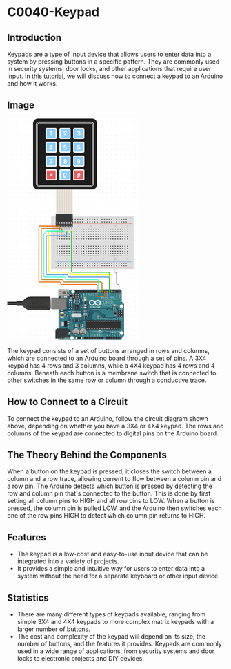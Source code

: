 # C0040-Keypad

## Introduction

Keypads are a type of input device that allows users to enter data into a system by pressing buttons in a specific pattern. They are commonly used in security systems, door locks, and other applications that require user input. In this tutorial, we will discuss how to connect a keypad to an Arduino and how it works.

## Image

![IMG](IMG/IMG.png)

The keypad consists of a set of buttons arranged in rows and columns, which are connected to an Arduino board through a set of pins. A 3X4 keypad has 4 rows and 3 columns, while a 4X4 keypad has 4 rows and 4 columns. Beneath each button is a membrane switch that is connected to other switches in the same row or column through a conductive trace.

## How to Connect to a Circuit

To connect the keypad to an Arduino, follow the circuit diagram shown above, depending on whether you have a 3X4 or 4X4 keypad. The rows and columns of the keypad are connected to digital pins on the Arduino board.

## The Theory Behind the Components

When a button on the keypad is pressed, it closes the switch between a column and a row trace, allowing current to flow between a column pin and a row pin. The Arduino detects which button is pressed by detecting the row and column pin that's connected to the button. This is done by first setting all column pins to HIGH and all row pins to LOW. When a button is pressed, the column pin is pulled LOW, and the Arduino then switches each one of the row pins HIGH to detect which column pin returns to HIGH.

## Features

- The keypad is a low-cost and easy-to-use input device that can be integrated into a variety of projects. 
- It provides a simple and intuitive way for users to enter data into a system without the need for a separate keyboard or other input device.

## Statistics

- There are many different types of keypads available, ranging from simple 3X4 and 4X4 keypads to more complex matrix keypads with a larger number of buttons. 
- The cost and complexity of the keypad will depend on its size, the number of buttons, and the features it provides. Keypads are commonly used in a wide range of applications, from security systems and door locks to electronic projects and DIY devices.
